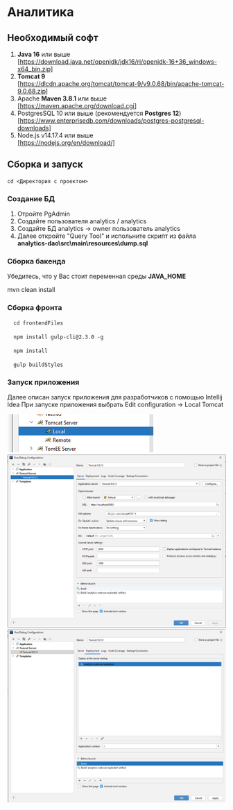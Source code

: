 
# Аналитика

## Необходимый софт

1. **Java 16** или выше\
   [https://download.java.net/openjdk/jdk16/ri/openjdk-16+36_windows-x64_bin.zip]
2. **Tomcat 9**\
   [https://dlcdn.apache.org/tomcat/tomcat-9/v9.0.68/bin/apache-tomcat-9.0.68.zip]
3. Apache **Maven 3.8.1** или выше\
   [https://maven.apache.org/download.cgi]
4. PostgresSQL 10 или выше (рекомендуется **Postgres 12**)\
   [https://www.enterprisedb.com/downloads/postgres-postgresql-downloads]
5. Node.js v14.17.4 или выше\
   [https://nodejs.org/en/download/]

## Сборка и запуск

    cd <Директория с проектом>

### Создание БД

1. Отройте PgAdmin
2. Создайте пользователя analytics / analytics
3. Создайте БД analytics -> owner пользователь analytics
4. Далее откройте "Query Tool" и испольните скрипт из файла 
   **analytics-dao\src\main\resources\dump.sql**

### Сборка бакенда

   Убедитесь, что у Вас стоит переменная среды **JAVA_HOME**

   mvn clean install

### Сборка фронта
   
      cd frontendFiles

      npm install gulp-cli@2.3.0 -g

      npm install

      gulp buildStyles

### Запуск приложения 

Далее описан запуск приложения для разработчиков с помощью Intellij Idea
При запуске приложения выбрать Edit configuration -> Local Tomcat

![alt tag](images/1.png "Отчет по списанному времени") \
![alt tag](images/2.png "Отчет по списанному времени")
![alt tag](images/3.png "Отчет по списанному времени")

